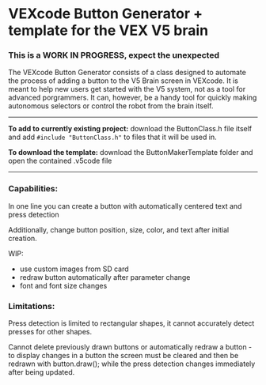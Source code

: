 # VEXcode Button Generator + template for the VEX V5 brain

### This is a WORK IN PROGRESS, expect the unexpected

The VEXcode Button Generator consists of a class designed to automate the process of adding a button to the V5 Brain screen in VEXcode.  It is meant to help new users get started with the V5 system, not as a tool for advanced porgrammers.  It can, however, be a handy tool for quickly making autonomous selectors or control the robot from the brain itself.

___

**To add to currently existing project:** download the ButtonClass.h file itself and add ```#include "ButtonClass.h"``` to files that it will be used in.

**To download the template:** download the ButtonMakerTemplate folder and open the contained .v5code file

___

### Capabilities:

In one line you can create a button with automatically centered text and press detection

Additionally, change button position, size, color, and text after initial creation.

WIP:
 - use custom images from SD card
 - redraw button automatically after parameter change
 - font and font size changes

### Limitations:
Press detection is limited to rectangular shapes, it cannot accurately detect presses for other shapes.

Cannot delete previously drawn buttons or automatically redraw a button - to display changes in a button the screen must be cleared and then be redrawn with button.draw(); while the press detection changes immediately after being updated.
